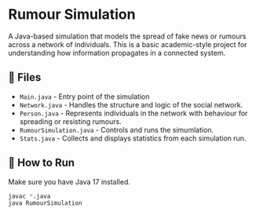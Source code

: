# Rumour Simulation

A Java-based simulation that models the spread of fake news or rumours across a network of individuals. This is a basic academic-style project for understanding how information propagates in a connected system.

## 📁 Files

- `Main.java` - Entry point of the simulation
- `Network.java` - Handles the structure and logic of the social network.
- `Person.java` - Represents individuals in the network with behaviour for spreading or resisting rumours.
- `RumourSimulation.java` - Controls and runs the simumlation.
- `Stats.java` - Collects and displays statistics from each simulation run.

## 🚀 How to Run

Make sure you have Java 17 installed.

```bash
javac *.java
java RumourSimulation
